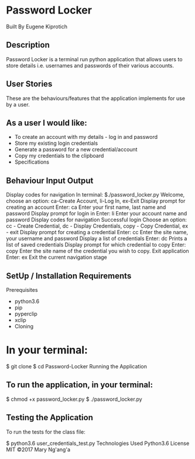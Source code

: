 # Password Locker
Built By Eugene Kiprotich
## Description
Password Locker is a terminal run python application that allows users to store details i.e. usernames and passwords of their various accounts.

## User Stories
These are the behaviours/features that the application implements for use by a user.

## As a user I would like:

* To create an account with my details - log in and password
* Store my existing login credentials
* Generate a password for a new credential/account
* Copy my credentials to the clipboard
* Specifications
## Behaviour	Input	Output
Display codes for navigation	In terminal: $./password_locker.py	Welcome, choose an option: ca-Create Account, li-Log In, ex-Exit
Display prompt for creating an account	Enter: ca	Enter your first name, last name and password
Display prompt for login in	Enter: li	Enter your account name and password
Display codes for navigation	Successful login	Choose an option: cc - Create Credential, dc - Display Credentials, copy - Copy Credential, ex - exit
Display prompt for creating a credential	Enter: cc	Enter the site name, your username and password
Display a list of credentials	Enter: dc	Prints a list of saved credentials
Display prompt for which credential to copy	Enter: copy	Enter the site name of the credential you wish to copy.
Exit application	Enter: ex	Exit the current navigation stage
## SetUp / Installation Requirements
Prerequisites
* python3.6
* pip
* pyperclip
* xclip
* Cloning
# In your terminal:

  $ git clone 
  $ cd Password-Locker
Running the Application
## To run the application, in your terminal:

  $ chmod +x password_locker.py
  $ ./password_locker.py
## Testing the Application
To run the tests for the class file:

  $ python3.6 user_credentials_test.py
Technologies Used
Python3.6
License
MIT ©2017 Mary Ng'ang'a
